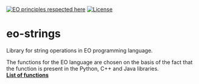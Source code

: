 [![EO principles respected here](https://www.elegantobjects.org/badge.svg)](https://www.elegantobjects.org)
[![License](https://img.shields.io/badge/license-MIT-green.svg)](https://github.com/timolai-andrievich/eo-strings/blob/main/LICENSE)
# eo-strings
Library for string operations in EO programming language.

The functions for the EO language are chosen on the basis of the fact that the function is present in the Python, C++ and Java libraries.  
[**List of functions**](https://github.com/InnoSWP/eo-strings/blob/marking-in-progress/List.md)
